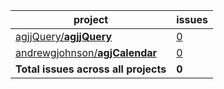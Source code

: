 project|issues
-------|----------
[agjjQuery/**agjjQuery**](https://github.com/agjjQuery/agjjQuery)|[0](https://github.com/agjjQuery/agjjQuery/issues)
[andrewgjohnson/**agjCalendar**](https://github.com/andrewgjohnson/agjCalendar)|[0](https://github.com/andrewgjohnson/agjCalendar/issues)
**Total issues across all projects**|**0**

